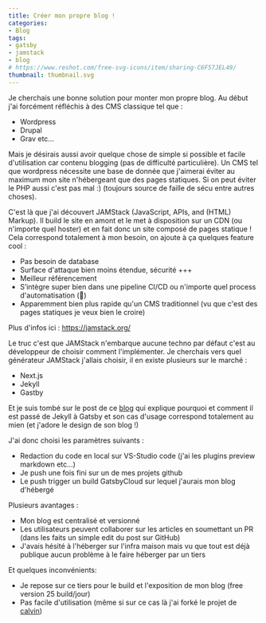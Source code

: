 ```yaml
---
title: Créer mon propre blog !
categories:
- Blog
tags:
- gatsby
- jamstack
- blog
# https://www.reshot.com/free-svg-icons/item/sharing-C6F57JEL49/
thumbnail: thumbnail.svg
---
```


Je cherchais une bonne solution pour monter mon propre blog. Au début j'ai forcément réfléchis à des CMS classique tel que : 
- Wordpress
- Drupal
- Grav etc...

Mais je désirais aussi avoir quelque chose de simple si possible et facile d'utilisation car contenu blogging (pas de difficulté particulière). Un CMS tel que wordpress nécessite une base de donnée que j'aimerai éviter au maximum mon site n'hébergeant que des pages statiques. Si on peut éviter le PHP aussi c'est pas mal :) (toujours source de faille de sécu entre autres choses).

C'est là que j'ai découvert JAMStack (JavaScript, APIs, and (HTML) Markup). Il build le site en amont et le met à disposition sur un CDN (ou n'importe quel hoster) et en fait donc un site composé de pages statique ! Cela correspond totalement à mon besoin, on ajoute à ça quelques feature cool : 
- Pas besoin de database
- Surface d'attaque bien moins étendue, sécurité +++
- Meilleur référencement
- S’intègre super bien dans une pipeline CI/CD ou n'importe quel process d'automatisation (🤤)
- Apparemment bien plus rapide qu'un CMS traditionnel (vu que c'est des pages statiques je veux bien le croire)

Plus d'infos ici : https://jamstack.org/

Le truc c'est que JAMStack n'embarque aucune techno par défaut c'est au développeur de choisir comment l'implémenter. Je cherchais vers quel générateur JAMStack j'allais choisir, il en existe plusieurs sur le marché : 
- Next.js
- Jekyll
- Gastby

Et je suis tombé sur le post de ce [blog](https://calvin.me/now-powered-by-gatsby) qui explique pourquoi et comment il est passé de Jekyll à Gatsby et son cas d'usage correspond totalement au mien (et j'adore le design de son blog !)

J'ai donc choisi les paramètres suivants : 
- Redaction du code en local sur VS-Studio code (j'ai les plugins preview markdown etc...)
- Je push une fois fini sur un de mes projets github 
- Le push trigger un build GatsbyCloud sur lequel j'aurais mon blog d'hébergé

Plusieurs avantages :
- Mon blog est centralisé et versionné
- Les utilisateurs peuvent collaborer sur les articles en soumettant un PR (dans les faits un simple edit du post sur GitHub)
- J'avais hésité à l'héberger sur l'infra maison mais vu que tout est déjà publique aucun problème à le faire héberger par un tiers

Et quelques inconvénients: 
- Je repose sur ce tiers pour le build et l'exposition de mon blog (free version 25 build/jour)
- Pas facile d'utilisation (même si sur ce cas là j'ai forké le projet de [calvin](https://github.com/calvinbui/calvin.me))

